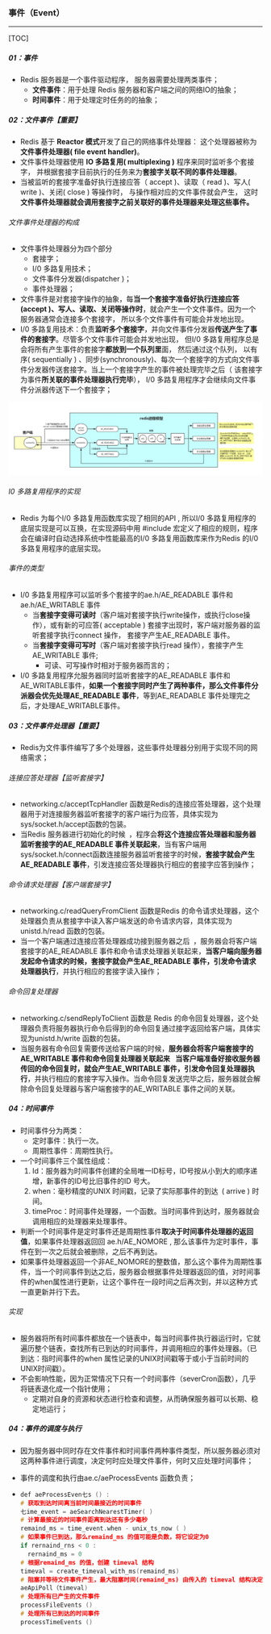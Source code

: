 ### 事件（Event）

------

[TOC]

##### 01：事件

- Redis 服务器是一个事件驱动程序， 服务器需要处理两类事件；
  - **文件事件**：用于处理 Redis 服务器和客户端之间的网络IO的抽象；
  - **时间事件**：用于处理定时任务的的抽象；


##### 02：文件事件【重要】

- Redis 基于 **Reactor 模式**开发了自己的网络事件处理器： 这个处理器被称为**文件事件处理器( file event handler)**。
- 文件事件处理器使用 **IO 多路复用( multiplexing )** 程序来同时监听多个套接字， 并根据套接字目前执行的任务来为**套接字关联不同的事件处理器**。
- 当被监听的套接字准备好执行连接应答（ accept )、读取（ read )、写人( write )、关闭( close ) 等操作时， 与操作相对应的文件事件就会产生， 这时**文件事件处理器就会调用套接字之前关联好的事件处理器来处理这些事件。**

###### 文件事件处理器的构成

- 文件事件处理器分为四个部分
  -  套接字；
  - I/0 多路复用技术；
  - 文件事件分发器(dispatcher )；
  - 事件处理器；
- 文件事件是对套接字操作的抽象，每**当一个套接字准备好执行连接应答(accept )、写人、读取、关闭等操作时**，就会产生一个文件事件。因为一个服务器通常会连接多个套接字， 所以多个文件事件有可能会并发地出现。
- I/0 多路复用技术：负责**监听多个套接字**，并向文件事件分发器**传送产生了事件的套接字**。尽管多个文件事件可能会并发地出现， 但I/0 多路复用程序总是会将所有产生事件的套接字**都放到一个队列里**面， 然后通过这个队列， 以有序( sequentially ) 、同步(synchronously)、每次一个套接字的方式向文件事件分发器传送套接字。当上一个套接字产生的事件被处理完毕之后（ 该套接字为事件**所关联的事件处理器执行完毕**）， I/0 多路复用程序才会继续向文件事件分派器传送下一个套接字；

<img src="https://github.com/likang315/Middleware/blob/master/06%EF%BC%9ARedis/photos/event_io.png?raw=true" alt="event_io" style="zoom:90%;" />

###### I0 多路复用程序的实现

- Redis 为每个I/0 多路复用函数库实现了相同的API , 所以l/0 多路复用程序的底层实现是可以互换，在实现源码中用 #include 宏定义了相应的规则，程序会在编译时自动选择系统中性能最高的I/0 多路复用函数库来作为Redis 的I/0 多路复用程序的底层实现。

###### 事件的类型

- I/0 多路复用程序可以监听多个套接字的ae.h/AE_READABLE 事件和ae.h/AE_WRITABLE 事件
  - 当**套接字变得可读时**（客户端对套接字执行write操作，或执行close操作），或有新的可应答( acceptable ) 套接字出现时，客户端对服务器的监听套接字执行connect 操作， 套接字产生AE_READABLE 事件。
  - 当**套接字变得可写时**（客户端对套接字执行read 操作），套接字产生AE_WRITABLE 事件;
    - 可读、可写操作时相对于服务器而言的；
- I/0 多路复用程序允服务器同时监听套接字的AE_READABLE 事件和AE_WRITABLE事件，**如果一个套接字同时产生了两种事件，那么文件事件分派器会优先处理AE_READABLE 事件**，等到AE_READABLE 事件处理完之后，才处理AE_WRITABLE事件。

##### 03：文件事件处理器【重要】

- Redis为文件事件编写了多个处理器，这些事件处理器分别用于实现不同的网络需求；

###### 连接应答处理器【监听套接字】

- networking.c/acceptTcpHandler 函数是Redis的连接应答处理器，这个处理器用于对连接服务器监听套接字的客户端行为应答，具体实现为sys/socket.h/accept函数的包装。
- 当Redis 服务器进行初始化的时候 ，程序会**将这个连接应答处理器和服务器监听套接字的AE_READABLE 事件关联起来**，当有客户端用sys/socket.h/connect函数连接服务器监听套接字的时候，**套接字就会产生 AE_READABLE 事件**，引发连接应答处理器执行相应的套接字应答到操作；

###### 命令请求处理器【客户端套接字】

- networking.c/readQueryFromClient 函数是Redis 的命令请求处理器，这个处理器负责从套接字中读入客户端发送的命令请求内容，具体实现为unistd.h/read 函数的包装。
- 当一个客户端通过连接应答处理器成功接到服务器之后 ，服务器会将客户端套接字的AE_READABLE 事件和命令请求处理器关联起来，**当客户端向服务器发起命令请求的时候，套接字就会产生AE_READABLE 事件，引发命令请求处理器执行**，并执行相应的套接字读入操作；

###### 命令回复处理器

- networking.c/sendReplyToClient 函数是 Redis 的命令回复处理器，这个处理器负责将服务器执行命令后得到的命令回复通过接字返回给客户端，具体实现为unistd.h/write 函数的包装。
- 当服务器有命令回复需要传送给客户端的时候，**服务器会将客户端套接字的AE_WRITABLE 事件和命令回复处理器关联起来  当客户端准备好接收服务器传回的命令回复时，就会产生AE_WRITABLE 事件，引发命令回复处理器执行**，并执行相应的套接字写入操作。当命令回复发送完毕之后，服务器就会解除命令回复处理器与客户端套接字的AE_WRITABLE 事件之间的关联。

##### 04：时间事件

- 时间事件分为两类：
  - 定时事件：执行一次。
  - 周期性事件：周期性执行。
- 一个时间事件三个属性组成：
  1. Id：服务器为时间事件创建的全局唯一ID标号，ID号按从小到大的顺序递增，新事件的ID号比旧事件的ID 号大。
  2. when：毫秒精度的UNIX 时间戳，记录了实际那事件的到达 ( arrive ) 时间。
  3. timeProc：时间事件处理器，一个函数。当时间事件到达时，服务器就会调用相应的处理器来处理事件。
- 判断一个时间事件是定时事件还是周期性事件**取决于时间事件处理器的返回值**，如果事件处理器返回回 ae.h/AE_NOMORE , 那么该事件为定时事件，事件在到一次之后就会被删除，之后不再到达。
- 如果事件处理器返回一个非AE_NOMORE的整数值，那么这个事件为周期性事件，当一个时间事件到达之后，服务器会根据事件处理器返回的值，对时间事件的when属性进行更新，让这个事件在一段时间之后再次到，并以这种方式一直更新并行下去。

###### 实现

- 服务器将所有时间事件都放在一个链表中，每当时间事件执行器运行时，它就遍历整个链表，查找所有已到达的时间事件，并调用相应的事件处理器。（已到达：指时间事件的when 属性记录的UNIX时间戳等于或小于当前时间的UNIX时间戳）。
- 不会影响性能，因为正常情况下只有一个时间事件（severCron函数），几乎将链表退化成一个指针使用；
  - 定期对自身的资源和状态进行检查和调整，从而确保服务器可以长期、稳定地运行； 


##### 04：事件的调度与执行

- 因为服务器中同时存在文件事件和时间事件两种事件类型，所以服务器必须对这两种事件进行调度，决定何时应处理文件事件，何时又应处理时间事件；

- 事件的调度和执行由ae.c/aeProcessEvents 函数负责；

- ```c++
  def aeProcessEven七s () :
  # 获取到达时间离当前时间最接近的时间事件
  七ime_event = aeSearchNearestTimer( )
  # 计算最接近的时间事件距离到达还有多少毫秒
  remaind_ms = time_event.when - unix_ts_now ( )
  # 如果事件巳到达，那么remaind_ms 的值可能是负数，将它设定为0
  if rernaind_rns < 0 :
  	rernaind_ms = 0
  # 根据remaind_ms 的值，创建 timeval 结构
  timeval = create_timeval_with_ms(remaind_ms)
  # 阻塞并等待文件事件产生，最大阻塞时间(remaind_ms) 由传入的 timeval 结构决定
  aeApiPoll（timeval)
  # 处理所有巳产生的文件事件
  processFileEvents ()
  # 处理所有已到达的时间事件
  processTimeEvents ()
  ```
